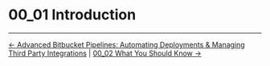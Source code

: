 # 00_01 Introduction


<!-- FooterStart -->
---
[← Advanced Bitbucket Pipelines: Automating Deployments & Managing Third Party Integrations](../../README.md) | [00_02 What You Should Know →](../00_02_what_you_should_know/README.md)
<!-- FooterEnd -->
